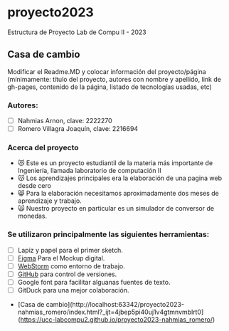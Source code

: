 # proyecto2023
Estructura de Proyecto Lab de Compu II - 2023

## Casa de cambio
Modificar el Readme.MD y colocar información del proyecto/página (mínimamente: título del proyecto, autores con nombre y apellido, 
link de gh-pages, contenido de la página,  listado de tecnologías usadas, etc)

### Autores:
- [ ] Nahmias Arnon, clave: 2222270
- [ ] Romero Villagra Joaquín, clave: 2216694

### Acerca del proyecto
- :heart_eyes_cat: Este es un proyecto estudiantil de la materia más importante de Ingeniería, llamada laboratorio de computación II
- :kissing_cat: Los aprendizajes principales era la elaboración de una pagina web desde cero
- :smile_cat: Para la elaboración necesitamos aproximadamente dos meses de aprendizaje y trabajo.
- :scream_cat: Nuestro proyecto en particular es un simulador de conversor de monedas.

### Se utilizaron principalmente las siguientes herramientas:
- [ ] Lapiz y papel para el primer sketch.
- [ ] [Figma](https://www.figma.com/) Para el Mockup digital.
- [ ] [WebStorm](https://www.jetbrains.com/webstorm/promo/?source=google&medium=cpc&campaign=9641686239&term=webstorm&content=523833970748&gad=1&gclid=Cj0KCQjwu-KiBhCsARIsAPztUF2edaqDa4vuIBBRC1VlPrYi5nOjRFoN8TR8ETkooGmuS_vGqkY362saAk2XEALw_wcB) como entorno de trabajo.
- [ ] [GitHub]() para control de versiones.
- [ ] Google font para facilitar alguanas fuentes de texto.
- [ ] GitDuck para una mejor colaboración.

- [Casa de cambio](http://localhost:63342/proyecto2023-nahmias_romero/index.html?_ijt=4jbep5pi40uj1v4gtmnvmblrt0](https://ucc-labcompu2.github.io/proyecto2023-nahmias_romero/)

